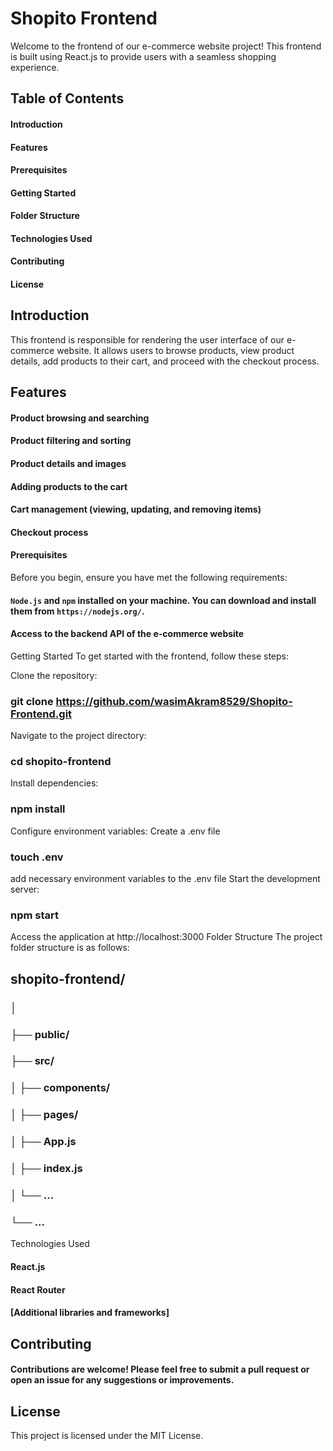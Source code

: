 # Shopito Frontend
Welcome to the frontend of our e-commerce website project! This frontend is built using React.js to provide users with a seamless shopping experience.

## Table of Contents
#### Introduction
#### Features
#### Prerequisites
#### Getting Started
#### Folder Structure
#### Technologies Used
#### Contributing
#### License

## Introduction
This frontend is responsible for rendering the user interface of our e-commerce website. It allows users to browse products, view product details, add products to their cart, and proceed with the checkout process.

## Features
#### Product browsing and searching
#### Product filtering and sorting
#### Product details and images
#### Adding products to the cart
#### Cart management (viewing, updating, and removing items)
#### Checkout process
#### Prerequisites

Before you begin, ensure you have met the following requirements:

#### `Node.js` and `npm` installed on your machine. You can download and install them from `https://nodejs.org/`.
#### Access to the backend API of the e-commerce website

Getting Started
To get started with the frontend, follow these steps:

Clone the repository:
### git clone https://github.com/wasimAkram8529/Shopito-Frontend.git
  
Navigate to the project directory:
### cd shopito-frontend

Install dependencies:
### npm install

Configure environment variables:
Create a .env file
### touch .env

add necessary environment variables to the .env file
Start the development server:
### npm start
Access the application at http://localhost:3000
Folder Structure
The project folder structure is as follows:


## shopito-frontend/
### │
### ├── public/
### ├── src/
### │   ├── components/
### │   ├── pages/
### │   ├── App.js
### │   ├── index.js
### │   └── ...
### └── ...
Technologies Used
#### React.js
#### React Router
#### [Additional libraries and frameworks]
## Contributing
#### Contributions are welcome! Please feel free to submit a pull request or open an issue for any suggestions or improvements.

## License
This project is licensed under the MIT License.
